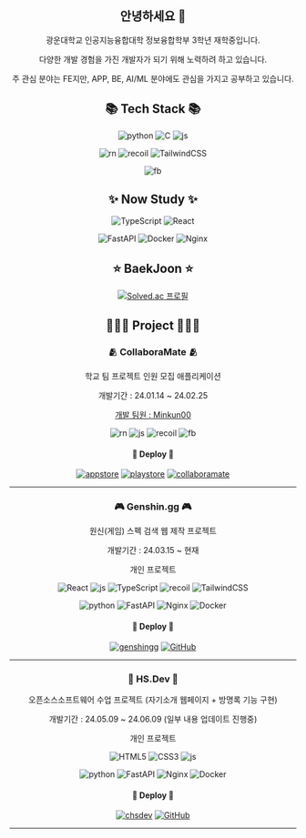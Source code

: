 <h2 align="center"> 안녕하세요 👋 </h2>

<p align="center"> 광운대학교 인공지능융합대학 정보융합학부 3학년 재학중입니다. </p>
<p align="center"> 다양한 개발 경험을 가진 개발자가 되기 위해 노력하려 하고 있습니다. </p>
<p align="center"> 주 관심 분야는 FE지만, APP, BE, AI/ML 분야에도 관심을 가지고 공부하고 있습니다. </p>

<h2 align="center"> 📚 Tech Stack 📚 </h2>

<div align="center">

![python](https://img.shields.io/badge/Python-3776AB?style=for-the-badge&logo=python&logoColor=white)
![C](https://img.shields.io/badge/C-00599C?style=for-the-badge&logo=c&logoColor=white)
![js](https://img.shields.io/badge/JavaScript-F7DF1E?style=for-the-badge&logo=JavaScript&logoColor=white)

![rn](https://img.shields.io/badge/React_Native-20232A?style=for-the-badge&logo=react&logoColor=61DAFB)
![recoil](https://img.shields.io/badge/recoil-3486AB?style=for-the-badge&logo=recoil&logoColor=white)
![TailwindCSS](https://img.shields.io/badge/tailwindcss-%2338B2AC.svg?style=for-the-badge&logo=tailwind-css&logoColor=white)

![fb](https://img.shields.io/badge/Firebase-039BE5?style=for-the-badge&logo=Firebase&logoColor=white)

</div>

<h2 align="center"> ✨ Now Study ✨ </h2>

<div align="center">

![TypeScript](https://img.shields.io/badge/typescript-%23007ACC.svg?style=for-the-badge&logo=typescript&logoColor=white)
![React](https://img.shields.io/badge/react-%2320232a.svg?style=for-the-badge&logo=react&logoColor=%2361DAFB)

![FastAPI](https://img.shields.io/badge/FastAPI-005571?style=for-the-badge&logo=fastapi)
![Docker](https://img.shields.io/badge/docker-%230db7ed.svg?style=for-the-badge&logo=docker&logoColor=white)
![Nginx](https://img.shields.io/badge/nginx-%23009639.svg?style=for-the-badge&logo=nginx&logoColor=white)

</div>

<h2 align="center"> ⭐ BaekJoon ⭐ </h2>

<div align="center">

[![Solved.ac
프로필](http://mazassumnida.wtf/api/v2/generate_badge?boj=hyunseong0718)](https://solved.ac/hyunseong0718)

</div>

<h2 align="center"> 👨🏻‍💻 Project 👨🏻‍💻 </h2>

<h3 align="center"> 🫂 CollaboraMate 🫂 </h3>

<div align="center">

<p align="center"> 학교 팀 프로젝트 인원 모집 애플리케이션 </p>
<p align="center"> 개발기간 : 24.01.14 ~ 24.02.25 </p>

[개발 팀원 : Minkun00](https://github.com/Minkun00)

![rn](https://img.shields.io/badge/React_Native-20232A?style=for-the-badge&logo=react&logoColor=61DAFB)
![js](https://img.shields.io/badge/JavaScript-F7DF1E?style=for-the-badge&logo=JavaScript&logoColor=white)
![recoil](https://img.shields.io/badge/recoil-3486AB?style=for-the-badge&logo=recoil&logoColor=white)
![fb](https://img.shields.io/badge/Firebase-039BE5?style=for-the-badge&logo=Firebase&logoColor=white)

<h4 align="center"> 🚀 Deploy 🚀 </h4>

[![appstore](https://img.shields.io/badge/app_store-0D96F6?style=for-the-badge&logo=appstore&logoColor=white)](https://apps.apple.com/pl/app/collaboramate/id6477861349)
[![playstore](https://img.shields.io/badge/play_store-414141?style=for-the-badge&logo=googleplay&logoColor=white)](https://play.google.com/store/apps/details?id=com.guzicguzic&hl=ko)
[![collaboramate](https://img.shields.io/badge/Notion-%23000000.svg?style=for-the-badge&logo=notion&logoColor=white)](https://collaboramate.notion.site/CollaboraMate-90933f328cfd4c569c0fbe19f4bdf89c)

---

<h3 align="center"> 🎮 Genshin.gg 🎮 </h3>

<div align="center">

<p align="center"> 원신(게임) 스펙 검색 웹 제작 프로젝트 </p>
<p align="center"> 개발기간 : 24.03.15 ~ 현재 </p>
<p align="center"> 개인 프로젝트 </p>

![React](https://img.shields.io/badge/react-%2320232a.svg?style=for-the-badge&logo=react&logoColor=%2361DAFB)
![js](https://img.shields.io/badge/JavaScript-F7DF1E?style=for-the-badge&logo=JavaScript&logoColor=white)
![TypeScript](https://img.shields.io/badge/typescript-%23007ACC.svg?style=for-the-badge&logo=typescript&logoColor=white)
![recoil](https://img.shields.io/badge/recoil-3486AB?style=for-the-badge&logo=recoil&logoColor=white)
![TailwindCSS](https://img.shields.io/badge/tailwindcss-%2338B2AC.svg?style=for-the-badge&logo=tailwind-css&logoColor=white)

![python](https://img.shields.io/badge/Python-3776AB?style=for-the-badge&logo=python&logoColor=white)
![FastAPI](https://img.shields.io/badge/FastAPI-005571?style=for-the-badge&logo=fastapi)
![Nginx](https://img.shields.io/badge/nginx-%23009639.svg?style=for-the-badge&logo=nginx&logoColor=white)
![Docker](https://img.shields.io/badge/docker-%230db7ed.svg?style=for-the-badge&logo=docker&logoColor=white)

<h4 align="center"> 🚀 Deploy 🚀 </h4>

[![genshingg](https://img.shields.io/badge/webpage-009BD5.svg?style=for-the-badge&logo=Homepage&logoColor=white)](https://genshin.gg.mooo.com/)
[![GitHub](https://img.shields.io/badge/github-%23121011.svg?style=for-the-badge&logo=github&logoColor=white)](https://github.com/NARARIA03/Genshin.gg)

---

<h3 align="center"> 📇 HS.Dev 📇 </h3>

<div align="center">

<p align="center"> 오픈소스소프트웨어 수업 프로젝트 (자기소개 웹페이지 + 방명록 기능 구현) </p>
<p align="center"> 개발기간 : 24.05.09 ~ 24.06.09 (일부 내용 업데이트 진행중) </p>
<p align="center"> 개인 프로젝트 </p>

![HTML5](https://img.shields.io/badge/html5-%23E34F26.svg?style=for-the-badge&logo=html5&logoColor=white)
![CSS3](https://img.shields.io/badge/css3-%231572B6.svg?style=for-the-badge&logo=css3&logoColor=white)
![js](https://img.shields.io/badge/JavaScript-F7DF1E?style=for-the-badge&logo=JavaScript&logoColor=white)

![python](https://img.shields.io/badge/Python-3776AB?style=for-the-badge&logo=python&logoColor=white)
![FastAPI](https://img.shields.io/badge/FastAPI-005571?style=for-the-badge&logo=fastapi)
![Nginx](https://img.shields.io/badge/nginx-%23009639.svg?style=for-the-badge&logo=nginx&logoColor=white)
![Docker](https://img.shields.io/badge/docker-%230db7ed.svg?style=for-the-badge&logo=docker&logoColor=white)

<h4 align="center"> 🚀 Deploy 🚀 </h4>

[![chsdev](https://img.shields.io/badge/webpage-009BD5.svg?style=for-the-badge&logo=Homepage&logoColor=white)](https://chsdev.mooo.com/)
[![GitHub](https://img.shields.io/badge/github-%23121011.svg?style=for-the-badge&logo=github&logoColor=white)](https://github.com/NARARIA03/Mypage)

---
